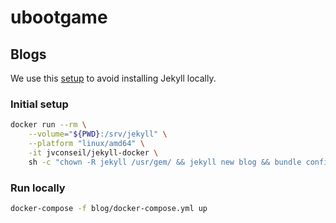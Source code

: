 # ubootgame

## Blogs

We use this [setup](https://t3st3ro.github.io/2022/11/02/self-contained-jekyll-with-docker.html) to avoid installing Jekyll locally.

### Initial setup

```bash
docker run --rm \
    --volume="${PWD}:/srv/jekyll" \
    --platform "linux/amd64" \
    -it jvconseil/jekyll-docker \
    sh -c "chown -R jekyll /usr/gem/ && jekyll new blog && bundle config set --local path 'vendor'"
```

### Run locally

```bash
docker-compose -f blog/docker-compose.yml up
```
